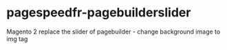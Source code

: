 # pagespeedfr-pagebuilderslider
Magento 2 replace the slider of pagebuilder - change background image to img tag

